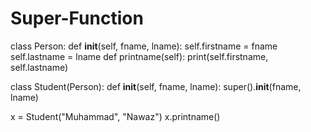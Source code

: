 # Super-Function
class Person:
    def __init__(self, fname, lname):
        self.firstname = fname
        self.lastname = lname
    def printname(self):
        print(self.firstname, self.lastname)


class Student(Person):
    def __init__(self, fname, lname):
        super().__init__(fname, lname)

x = Student("Muhammad", "Nawaz")
x.printname()
